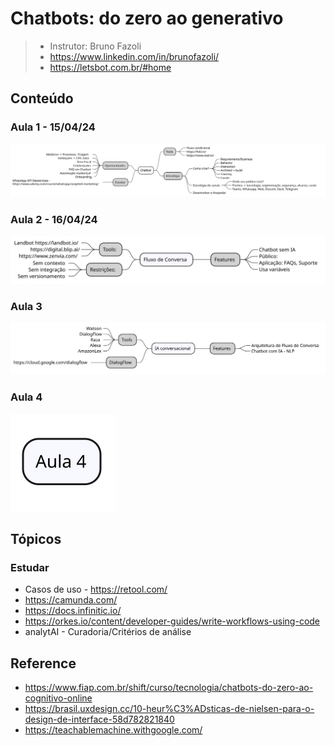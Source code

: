 # Chatbots: do zero ao generativo

> - Instrutor: Bruno Fazoli
> - https://www.linkedin.com/in/brunofazoli/
> - https://letsbot.com.br/#home


## Conteúdo

### Aula 1 - 15/04/24

![](assets/docs/src/aula1/aula1.svg)

### Aula 2 - 16/04/24

![](assets/docs/src/aula2/aula2.svg)

### Aula 3

![](assets/docs/src/aula3/aula3.svg)

### Aula 4

![](assets/docs/src/aula4/aula4.svg)

## Tópicos

### Estudar 

- Casos de uso - https://retool.com/
- https://camunda.com/
- https://docs.infinitic.io/
- https://orkes.io/content/developer-guides/write-workflows-using-code
- analytAI - Curadoria/Critérios de análise

## Reference

- https://www.fiap.com.br/shift/curso/tecnologia/chatbots-do-zero-ao-cognitivo-online
- https://brasil.uxdesign.cc/10-heur%C3%ADsticas-de-nielsen-para-o-design-de-interface-58d782821840
- https://teachablemachine.withgoogle.com/
